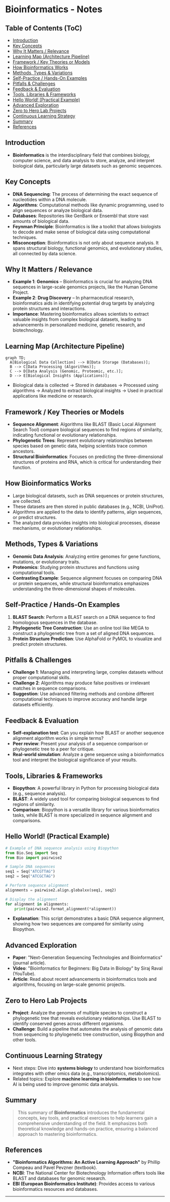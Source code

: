 # Bioinformatics - Notes

## Table of Contents (ToC)
  - [Introduction](#introduction)
  - [Key Concepts](#key-concepts)
  - [Why It Matters / Relevance](#why-it-matters--relevance)
  - [Learning Map (Architecture Pipeline)](#learning-map-architecture-pipeline)
  - [Framework / Key Theories or Models](#framework--key-theories-or-models)
  - [How Bioinformatics Works](#how-bioinformatics-works)
  - [Methods, Types \& Variations](#methods-types--variations)
  - [Self-Practice / Hands-On Examples](#self-practice--hands-on-examples)
  - [Pitfalls \& Challenges](#pitfalls--challenges)
  - [Feedback \& Evaluation](#feedback--evaluation)
  - [Tools, Libraries \& Frameworks](#tools-libraries--frameworks)
  - [Hello World! (Practical Example)](#hello-world-practical-example)
  - [Advanced Exploration](#advanced-exploration)
  - [Zero to Hero Lab Projects](#zero-to-hero-lab-projects)
  - [Continuous Learning Strategy](#continuous-learning-strategy)
  - [Summary](#summary)
  - [References](#references)


## Introduction
- **Bioinformatics** is the interdisciplinary field that combines biology, computer science, and data analysis to store, analyze, and interpret biological data, particularly large datasets such as genomic sequences.

## Key Concepts
- **DNA Sequencing**: The process of determining the exact sequence of nucleotides within a DNA molecule.
- **Algorithms**: Computational methods like dynamic programming, used to align sequences or analyze biological data.
- **Databases**: Repositories like GenBank or Ensembl that store vast amounts of biological data.
- **Feynman Principle**: Bioinformatics is like a toolkit that allows biologists to decode and make sense of biological data using computational techniques.
- **Misconception**: Bioinformatics is not only about sequence analysis. It spans structural biology, functional genomics, and evolutionary studies, all connected by data science.

## Why It Matters / Relevance
- **Example 1**: **Genomics** – Bioinformatics is crucial for analyzing DNA sequences in large-scale genomics projects, like the Human Genome Project.
- **Example 2**: **Drug Discovery** – In pharmaceutical research, bioinformatics aids in identifying potential drug targets by analyzing protein structures and interactions.
- **Importance**: Mastering bioinformatics allows scientists to extract valuable insights from complex biological datasets, leading to advancements in personalized medicine, genetic research, and biotechnology.

## Learning Map (Architecture Pipeline)
```mermaid
graph TD;
  A[Biological Data Collection] --> B[Data Storage (Databases)];
  B --> C[Data Processing (Algorithms)];
  C --> D[Data Analysis (Genomic, Proteomic, etc.)];
  D --> E[Biological Insights (Applications)];
```
- Biological data is collected → Stored in databases → Processed using algorithms → Analyzed to extract biological insights → Used in practical applications like medicine or research.

## Framework / Key Theories or Models
- **Sequence Alignment**: Algorithms like BLAST (Basic Local Alignment Search Tool) compare biological sequences to find regions of similarity, indicating functional or evolutionary relationships.
- **Phylogenetic Trees**: Represent evolutionary relationships between species based on genetic data, helping scientists trace common ancestors.
- **Structural Bioinformatics**: Focuses on predicting the three-dimensional structures of proteins and RNA, which is critical for understanding their function.

## How Bioinformatics Works
- Large biological datasets, such as DNA sequences or protein structures, are collected.
- These datasets are then stored in public databases (e.g., NCBI, UniProt).
- Algorithms are applied to the data to identify patterns, align sequences, or predict structures.
- The analyzed data provides insights into biological processes, disease mechanisms, or evolutionary relationships.

## Methods, Types & Variations
- **Genomic Data Analysis**: Analyzing entire genomes for gene functions, mutations, or evolutionary traits.
- **Proteomics**: Studying protein structures and functions using computational tools.
- **Contrasting Example**: Sequence alignment focuses on comparing DNA or protein sequences, while structural bioinformatics emphasizes understanding the three-dimensional shapes of molecules.

## Self-Practice / Hands-On Examples
1. **BLAST Search**: Perform a BLAST search on a DNA sequence to find homologous sequences in the database.
2. **Phylogenetic Tree Construction**: Use an online tool like MEGA to construct a phylogenetic tree from a set of aligned DNA sequences.
3. **Protein Structure Prediction**: Use AlphaFold or PyMOL to visualize and predict protein structures.

## Pitfalls & Challenges
- **Challenge 1**: Managing and interpreting large, complex datasets without proper computational skills.
- **Challenge 2**: Algorithms may produce false positives or irrelevant matches in sequence comparisons.
- **Suggestion**: Use advanced filtering methods and combine different computational techniques to improve accuracy and handle large datasets efficiently.

## Feedback & Evaluation
- **Self-explanation test**: Can you explain how BLAST or another sequence alignment algorithm works in simple terms?
- **Peer review**: Present your analysis of a sequence comparison or phylogenetic tree to a peer for critique.
- **Real-world simulation**: Analyze a gene sequence using a bioinformatics tool and interpret the biological significance of your results.

## Tools, Libraries & Frameworks
- **Biopython**: A powerful library in Python for processing biological data (e.g., sequence analysis).
- **BLAST**: A widely used tool for comparing biological sequences to find regions of similarity.
- **Comparison**: Biopython is a versatile library for various bioinformatics tasks, while BLAST is more specialized in sequence alignment and comparisons.

## Hello World! (Practical Example)
```python
# Example of DNA sequence analysis using Biopython
from Bio.Seq import Seq
from Bio import pairwise2

# Sample DNA sequences
seq1 = Seq("ATCGTTAG")
seq2 = Seq("ATCGCTAG")

# Perform sequence alignment
alignments = pairwise2.align.globalxx(seq1, seq2)

# Display the alignment
for alignment in alignments:
    print(pairwise2.format_alignment(*alignment))
```
- **Explanation**: This script demonstrates a basic DNA sequence alignment, showing how two sequences are compared for similarity using Biopython.

## Advanced Exploration
- **Paper**: "Next-Generation Sequencing Technologies and Bioinformatics" (journal article).
- **Video**: "Bioinformatics for Beginners: Big Data in Biology" by Siraj Raval (YouTube).
- **Article**: Read about recent advancements in bioinformatics tools and algorithms, focusing on large-scale genomic projects.

## Zero to Hero Lab Projects
- **Project**: Analyze the genomes of multiple species to construct a phylogenetic tree that reveals evolutionary relationships. Use BLAST to identify conserved genes across different organisms.
- **Challenge**: Build a pipeline that automates the analysis of genomic data from sequencing to phylogenetic tree construction, using Biopython and other tools.

## Continuous Learning Strategy
- Next steps: Dive into **systems biology** to understand how bioinformatics integrates with other omics data (e.g., transcriptomics, metabolomics).
- Related topics: Explore **machine learning in bioinformatics** to see how AI is being used to improve genomic data analysis.

## Summary

> This summary of **Bioinformatics** introduces the fundamental concepts, key tools, and practical exercises to help learners gain a comprehensive understanding of the field. It emphasizes both theoretical knowledge and hands-on practice, ensuring a balanced approach to mastering bioinformatics.

## References
- **"Bioinformatics Algorithms: An Active Learning Approach"** by Phillip Compeau and Pavel Pevzner (textbook).
- **NCBI**: The National Center for Biotechnology Information offers tools like BLAST and databases for genomic research.
- **EBI (European Bioinformatics Institute)**: Provides access to various bioinformatics resources and databases.

---

